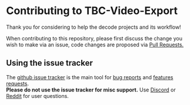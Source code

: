 # Contributing to TBC-Video-Export

Thank you for considering to help the decode projects and its workflow!

When contributing to this repository, please first discuss the change you wish
to make via an issue, code changes are proposed via [Pull
Requests.](https://docs.github.com/en/pull-requests/collaborating-with-pull-requests)

## Using the issue tracker

The [github issue tracker](https://github.com/JuniorIsAJitterbug/tbc-video-export/issues) is the main
tool for [bug reports](#bugs) and [features requests](#features).  
**Please do not use the issue tracker for misc support.** Use [Discord](https://discord.com/invite/pVVrrxd) or [Reddit](https://www.reddit.com/r/vhsdecode/) for user questions.
